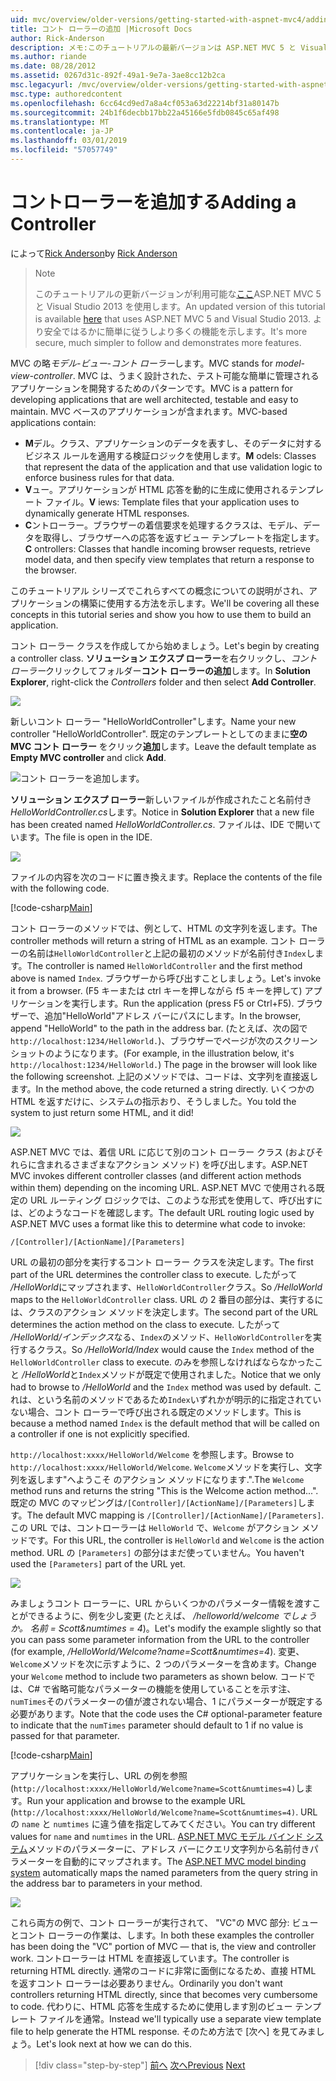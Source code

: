 ```yaml
---
uid: mvc/overview/older-versions/getting-started-with-aspnet-mvc4/adding-a-controller
title: コント ローラーの追加 |Microsoft Docs
author: Rick-Anderson
description: メモ:このチュートリアルの最新バージョンは ASP.NET MVC 5 と Visual Studio 2013 を使用します。 安全なはるかに簡単に従い、デモをお勧めしています.
ms.author: riande
ms.date: 08/28/2012
ms.assetid: 0267d31c-892f-49a1-9e7a-3ae8cc12b2ca
msc.legacyurl: /mvc/overview/older-versions/getting-started-with-aspnet-mvc4/adding-a-controller
msc.type: authoredcontent
ms.openlocfilehash: 6cc64cd9ed7a8a4cf053a63d22214bf31a80147b
ms.sourcegitcommit: 24b1f6decbb17bb22a45166e5fdb0845c65af498
ms.translationtype: MT
ms.contentlocale: ja-JP
ms.lasthandoff: 03/01/2019
ms.locfileid: "57057749"
---
```

<a name="adding-a-controller"></a><span data-ttu-id="3797c-104">コントローラーを追加する</span><span class="sxs-lookup"><span data-stu-id="3797c-104">Adding a Controller</span></span>
====================
<span data-ttu-id="3797c-105">によって[Rick Anderson]((https://twitter.com/RickAndMSFT))</span><span class="sxs-lookup"><span data-stu-id="3797c-105">by [Rick Anderson]((https://twitter.com/RickAndMSFT))</span></span>

> > [!NOTE]
> > <span data-ttu-id="3797c-106">このチュートリアルの更新バージョンが利用可能な[ここ](../../getting-started/introduction/getting-started.md)ASP.NET MVC 5 と Visual Studio 2013 を使用します。</span><span class="sxs-lookup"><span data-stu-id="3797c-106">An updated version of this tutorial is available [here](../../getting-started/introduction/getting-started.md) that uses ASP.NET MVC 5 and Visual Studio 2013.</span></span> <span data-ttu-id="3797c-107">より安全ではるかに簡単に従うしより多くの機能を示します。</span><span class="sxs-lookup"><span data-stu-id="3797c-107">It's more secure, much simpler to follow and demonstrates more features.</span></span>


<span data-ttu-id="3797c-108">MVC の略*モデル-ビュー-コント ローラー*します。</span><span class="sxs-lookup"><span data-stu-id="3797c-108">MVC stands for *model-view-controller*.</span></span> <span data-ttu-id="3797c-109">MVC は、うまく設計された、テスト可能な簡単に管理されるアプリケーションを開発するためのパターンです。</span><span class="sxs-lookup"><span data-stu-id="3797c-109">MVC is a pattern for developing applications that are well architected, testable and easy to maintain.</span></span> <span data-ttu-id="3797c-110">MVC ベースのアプリケーションが含まれます。</span><span class="sxs-lookup"><span data-stu-id="3797c-110">MVC-based applications contain:</span></span>

- <span data-ttu-id="3797c-111">**M**デル。クラス、アプリケーションのデータを表すし、そのデータに対するビジネス ルールを適用する検証ロジックを使用します。</span><span class="sxs-lookup"><span data-stu-id="3797c-111">**M** odels: Classes that represent the data of the application and that use validation logic to enforce business rules for that data.</span></span>
- <span data-ttu-id="3797c-112">**V**ュー。アプリケーションが HTML 応答を動的に生成に使用されるテンプレート ファイル。</span><span class="sxs-lookup"><span data-stu-id="3797c-112">**V** iews: Template files that your application uses to dynamically generate HTML responses.</span></span>
- <span data-ttu-id="3797c-113">**C**ントローラー。ブラウザーの着信要求を処理するクラスは、モデル、データを取得し、ブラウザーへの応答を返すビュー テンプレートを指定します。</span><span class="sxs-lookup"><span data-stu-id="3797c-113">**C** ontrollers: Classes that handle incoming browser requests, retrieve model data, and then specify view templates that return a response to the browser.</span></span>

<span data-ttu-id="3797c-114">このチュートリアル シリーズでこれらすべての概念についての説明がされ、アプリケーションの構築に使用する方法を示します。</span><span class="sxs-lookup"><span data-stu-id="3797c-114">We'll be covering all these concepts in this tutorial series and show you how to use them to build an application.</span></span>

<span data-ttu-id="3797c-115">コント ローラー クラスを作成してから始めましょう。</span><span class="sxs-lookup"><span data-stu-id="3797c-115">Let's begin by creating a controller class.</span></span> <span data-ttu-id="3797c-116">**ソリューション エクスプ ローラー**を右クリックし、*コント ローラー*クリックしてフォルダー**コント ローラーの追加**します。</span><span class="sxs-lookup"><span data-stu-id="3797c-116">In **Solution Explorer**, right-click the *Controllers* folder and then select **Add Controller**.</span></span>

![](adding-a-controller/_static/image1.png)

<span data-ttu-id="3797c-117">新しいコント ローラー &quot;HelloWorldController&quot;します。</span><span class="sxs-lookup"><span data-stu-id="3797c-117">Name your new controller &quot;HelloWorldController&quot;.</span></span> <span data-ttu-id="3797c-118">既定のテンプレートとしてのままに**空の MVC コント ローラー**  をクリック**追加**します。</span><span class="sxs-lookup"><span data-stu-id="3797c-118">Leave the default template as **Empty MVC controller** and click **Add**.</span></span>

![コント ローラーを追加します。](adding-a-controller/_static/image2.png)

<span data-ttu-id="3797c-120">**ソリューション エクスプ ローラー**新しいファイルが作成されたこと名前付き*HelloWorldController.cs*します。</span><span class="sxs-lookup"><span data-stu-id="3797c-120">Notice in **Solution Explorer** that a new file has been created named *HelloWorldController.cs*.</span></span> <span data-ttu-id="3797c-121">ファイルは、IDE で開いています。</span><span class="sxs-lookup"><span data-stu-id="3797c-121">The file is open in the IDE.</span></span>

![](adding-a-controller/_static/image3.png)

<span data-ttu-id="3797c-122">ファイルの内容を次のコードに置き換えます。</span><span class="sxs-lookup"><span data-stu-id="3797c-122">Replace the contents of the file with the following code.</span></span>

[!code-csharp[Main](adding-a-controller/samples/sample1.cs)]

<span data-ttu-id="3797c-123">コント ローラーのメソッドでは、例として、HTML の文字列を返します。</span><span class="sxs-lookup"><span data-stu-id="3797c-123">The controller methods will return a string of HTML as an example.</span></span> <span data-ttu-id="3797c-124">コント ローラーの名前は`HelloWorldController`と上記の最初のメソッドが名前付き`Index`します。</span><span class="sxs-lookup"><span data-stu-id="3797c-124">The controller is named `HelloWorldController` and the first method above is named `Index`.</span></span> <span data-ttu-id="3797c-125">ブラウザーから呼び出すことしましょう。</span><span class="sxs-lookup"><span data-stu-id="3797c-125">Let's invoke it from a browser.</span></span> <span data-ttu-id="3797c-126">(F5 キーまたは ctrl キーを押しながら f5 キーを押して) アプリケーションを実行します。</span><span class="sxs-lookup"><span data-stu-id="3797c-126">Run the application (press F5 or Ctrl+F5).</span></span> <span data-ttu-id="3797c-127">ブラウザーで、追加&quot;HelloWorld&quot;アドレス バーにパスにします。</span><span class="sxs-lookup"><span data-stu-id="3797c-127">In the browser, append &quot;HelloWorld&quot; to the path in the address bar.</span></span> <span data-ttu-id="3797c-128">(たとえば、次の図で`http://localhost:1234/HelloWorld.`)、ブラウザーでページが次のスクリーン ショットのようになります。</span><span class="sxs-lookup"><span data-stu-id="3797c-128">(For example, in the illustration below, it's `http://localhost:1234/HelloWorld.`) The page in the browser will look like the following screenshot.</span></span> <span data-ttu-id="3797c-129">上記のメソッドでは、コードは、文字列を直接返します。</span><span class="sxs-lookup"><span data-stu-id="3797c-129">In the method above, the code returned a string directly.</span></span> <span data-ttu-id="3797c-130">いくつかの HTML を返すだけに、システムの指示おり、そうしました。</span><span class="sxs-lookup"><span data-stu-id="3797c-130">You told the system to just return some HTML, and it did!</span></span>

![](adding-a-controller/_static/image4.png)

<span data-ttu-id="3797c-131">ASP.NET MVC では、着信 URL に応じて別のコント ローラー クラス (およびそれらに含まれるさまざまなアクション メソッド) を呼び出します。</span><span class="sxs-lookup"><span data-stu-id="3797c-131">ASP.NET MVC invokes different controller classes (and different action methods within them) depending on the incoming URL.</span></span> <span data-ttu-id="3797c-132">ASP.NET MVC で使用される既定の URL ルーティング ロジックでは、このような形式を使用して、呼び出すには、どのようなコードを確認します。</span><span class="sxs-lookup"><span data-stu-id="3797c-132">The default URL routing logic used by ASP.NET MVC uses a format like this to determine what code to invoke:</span></span>

`/[Controller]/[ActionName]/[Parameters]`

<span data-ttu-id="3797c-133">URL の最初の部分を実行するコント ローラー クラスを決定します。</span><span class="sxs-lookup"><span data-stu-id="3797c-133">The first part of the URL determines the controller class to execute.</span></span> <span data-ttu-id="3797c-134">したがって */HelloWorld*にマップされます、`HelloWorldController`クラス。</span><span class="sxs-lookup"><span data-stu-id="3797c-134">So */HelloWorld* maps to the `HelloWorldController` class.</span></span> <span data-ttu-id="3797c-135">URL の 2 番目の部分は、実行するには、クラスのアクション メソッドを決定します。</span><span class="sxs-lookup"><span data-stu-id="3797c-135">The second part of the URL determines the action method on the class to execute.</span></span> <span data-ttu-id="3797c-136">したがって */HelloWorld/インデックス*なる、`Index`のメソッド、`HelloWorldController`を実行するクラス。</span><span class="sxs-lookup"><span data-stu-id="3797c-136">So */HelloWorld/Index* would cause the `Index` method of the `HelloWorldController` class to execute.</span></span> <span data-ttu-id="3797c-137">のみを参照しなければならなかったこと */HelloWorld*と`Index`メソッドが既定で使用されました。</span><span class="sxs-lookup"><span data-stu-id="3797c-137">Notice that we only had to browse to */HelloWorld* and the `Index` method was used by default.</span></span> <span data-ttu-id="3797c-138">これは、という名前のメソッドであるため`Index`いずれかが明示的に指定されていない場合、コント ローラーで呼び出される既定のメソッドします。</span><span class="sxs-lookup"><span data-stu-id="3797c-138">This is because a method named `Index` is the default method that will be called on a controller if one is not explicitly specified.</span></span>

<span data-ttu-id="3797c-139">`http://localhost:xxxx/HelloWorld/Welcome` を参照します。</span><span class="sxs-lookup"><span data-stu-id="3797c-139">Browse to `http://localhost:xxxx/HelloWorld/Welcome`.</span></span> <span data-ttu-id="3797c-140">`Welcome`メソッドを実行し、文字列を返します&quot;へようこそ のアクション メソッドになります.&quot;.</span><span class="sxs-lookup"><span data-stu-id="3797c-140">The `Welcome` method runs and returns the string &quot;This is the Welcome action method...&quot;.</span></span> <span data-ttu-id="3797c-141">既定の MVC のマッピングは`/[Controller]/[ActionName]/[Parameters]`します。</span><span class="sxs-lookup"><span data-stu-id="3797c-141">The default MVC mapping is `/[Controller]/[ActionName]/[Parameters]`.</span></span> <span data-ttu-id="3797c-142">この URL では、コントローラーは `HelloWorld` で、`Welcome` がアクション メソッドです。</span><span class="sxs-lookup"><span data-stu-id="3797c-142">For this URL, the controller is `HelloWorld` and `Welcome` is the action method.</span></span> <span data-ttu-id="3797c-143">URL の `[Parameters]` の部分はまだ使っていません。</span><span class="sxs-lookup"><span data-stu-id="3797c-143">You haven't used the `[Parameters]` part of the URL yet.</span></span>

![](adding-a-controller/_static/image5.png)

<span data-ttu-id="3797c-144">みましょうコント ローラーに、URL からいくつかのパラメーター情報を渡すことができるように、例を少し変更 (たとえば、 */helloworld/welcome でしょうか。 名前 = Scott&amp;numtimes = 4*)。</span><span class="sxs-lookup"><span data-stu-id="3797c-144">Let's modify the example slightly so that you can pass some parameter information from the URL to the controller (for example, */HelloWorld/Welcome?name=Scott&amp;numtimes=4*).</span></span> <span data-ttu-id="3797c-145">変更、`Welcome`メソッドを次に示すように、2 つのパラメーターを含めます。</span><span class="sxs-lookup"><span data-stu-id="3797c-145">Change your `Welcome` method to include two parameters as shown below.</span></span> <span data-ttu-id="3797c-146">コードでは、C# で省略可能なパラメーターの機能を使用していることを示す注、`numTimes`そのパラメーターの値が渡されない場合、1 にパラメーターが既定する必要があります。</span><span class="sxs-lookup"><span data-stu-id="3797c-146">Note that the code uses the C# optional-parameter feature to indicate that the `numTimes` parameter should default to 1 if no value is passed for that parameter.</span></span>

[!code-csharp[Main](adding-a-controller/samples/sample2.cs)]

<span data-ttu-id="3797c-147">アプリケーションを実行し、URL の例を参照 (`http://localhost:xxxx/HelloWorld/Welcome?name=Scott&numtimes=4)`します。</span><span class="sxs-lookup"><span data-stu-id="3797c-147">Run your application and browse to the example URL (`http://localhost:xxxx/HelloWorld/Welcome?name=Scott&numtimes=4)`.</span></span> <span data-ttu-id="3797c-148">URL の `name` と `numtimes` に違う値を指定してみてください。</span><span class="sxs-lookup"><span data-stu-id="3797c-148">You can try different values for `name` and `numtimes` in the URL.</span></span> <span data-ttu-id="3797c-149">[ASP.NET MVC モデル バインド システム](http://odetocode.com/Blogs/scott/archive/2009/04/27/6-tips-for-asp-net-mvc-model-binding.aspx)メソッドのパラメーターに、アドレス バーにクエリ文字列から名前付きパラメーターを自動的にマップされます。</span><span class="sxs-lookup"><span data-stu-id="3797c-149">The [ASP.NET MVC model binding system](http://odetocode.com/Blogs/scott/archive/2009/04/27/6-tips-for-asp-net-mvc-model-binding.aspx) automatically maps the named parameters from the query string in the address bar to parameters in your method.</span></span>

![](adding-a-controller/_static/image6.png)

<span data-ttu-id="3797c-150">これら両方の例で、コント ローラーが実行されて、 &quot;VC&quot;の MVC 部分: ビューとコント ローラーの作業は、します。</span><span class="sxs-lookup"><span data-stu-id="3797c-150">In both these examples the controller has been doing the &quot;VC&quot; portion of MVC — that is, the view and controller work.</span></span> <span data-ttu-id="3797c-151">コントローラーは HTML を直接返しています。</span><span class="sxs-lookup"><span data-stu-id="3797c-151">The controller is returning HTML directly.</span></span> <span data-ttu-id="3797c-152">通常のコードに非常に面倒になるため、直接 HTML を返すコント ローラーは必要ありません。</span><span class="sxs-lookup"><span data-stu-id="3797c-152">Ordinarily you don't want controllers returning HTML directly, since that becomes very cumbersome to code.</span></span> <span data-ttu-id="3797c-153">代わりに、HTML 応答を生成するために使用します別のビュー テンプレート ファイルを通常。</span><span class="sxs-lookup"><span data-stu-id="3797c-153">Instead we'll typically use a separate view template file to help generate the HTML response.</span></span> <span data-ttu-id="3797c-154">そのため方法で [次へ] を見てみましょう。</span><span class="sxs-lookup"><span data-stu-id="3797c-154">Let's look next at how we can do this.</span></span>

> [!div class="step-by-step"]
> <span data-ttu-id="3797c-155">[前へ](intro-to-aspnet-mvc-4.md)
> [次へ](adding-a-view.md)</span><span class="sxs-lookup"><span data-stu-id="3797c-155">[Previous](intro-to-aspnet-mvc-4.md)
[Next](adding-a-view.md)</span></span>
